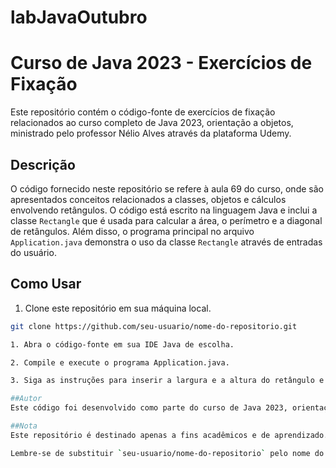 # labJavaOutubro
# Curso de Java 2023 - Exercícios de Fixação

Este repositório contém o código-fonte de exercícios de fixação relacionados ao curso completo de Java 2023, orientação a objetos, ministrado pelo professor Nélio Alves através da plataforma Udemy.

## Descrição

O código fornecido neste repositório se refere à aula 69 do curso, onde são apresentados conceitos relacionados a classes, objetos e cálculos envolvendo retângulos. O código está escrito na linguagem Java e inclui a classe `Rectangle` que é usada para calcular a área, o perímetro e a diagonal de retângulos. Além disso, o programa principal no arquivo `Application.java` demonstra o uso da classe `Rectangle` através de entradas do usuário.

## Como Usar

1. Clone este repositório em sua máquina local.

```bash
git clone https://github.com/seu-usuario/nome-do-repositorio.git

1. Abra o código-fonte em sua IDE Java de escolha.

2. Compile e execute o programa Application.java.

3. Siga as instruções para inserir a largura e a altura do retângulo e veja os cálculos de área, perímetro e diagonal.

##Autor
Este código foi desenvolvido como parte do curso de Java 2023, orientação a objetos, ministrado por Nélio Alves na plataforma Udemy.

##Nota
Este repositório é destinado apenas a fins acadêmicos e de aprendizado. Certifique-se de seguir as diretrizes éticas e de uso da Udemy ao utilizá-lo.

Lembre-se de substituir `seu-usuario/nome-do-repositorio` pelo nome do seu usuário do GitHub e o nome do repositório onde você pretende adicionar este arquivo `README.md`.


